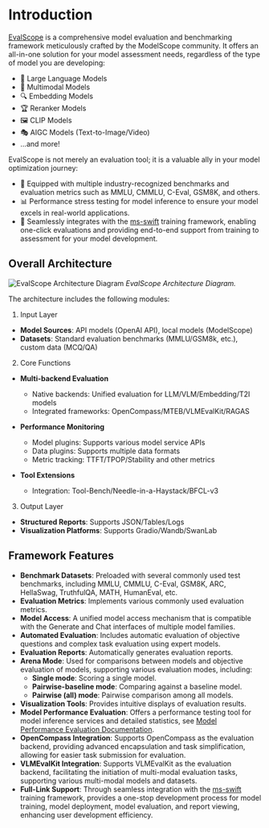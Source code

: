 # Introduction

[EvalScope](https://github.com/modelscope/evalscope) is a comprehensive model evaluation and benchmarking framework meticulously crafted by the ModelScope community. It offers an all-in-one solution for your model assessment needs, regardless of the type of model you are developing:

- 🧠 Large Language Models
- 🎨 Multimodal Models
- 🔍 Embedding Models
- 🏆 Reranker Models
- 🖼️ CLIP Models
- 🎭 AIGC Models (Text-to-Image/Video)
- ...and more!

EvalScope is not merely an evaluation tool; it is a valuable ally in your model optimization journey:

- 🏅 Equipped with multiple industry-recognized benchmarks and evaluation metrics such as MMLU, CMMLU, C-Eval, GSM8K, and others.
- 📊 Performance stress testing for model inference to ensure your model excels in real-world applications.
- 🚀 Seamlessly integrates with the [ms-swift](https://github.com/modelscope/ms-swift) training framework, enabling one-click evaluations and providing end-to-end support from training to assessment for your model development.

## Overall Architecture
![EvalScope Architecture Diagram](https://sail-moe.oss-cn-hangzhou.aliyuncs.com/yunlin/images/evalscope/doc/EvalScope%E6%9E%B6%E6%9E%84%E5%9B%BE.png)
*EvalScope Architecture Diagram.*

The architecture includes the following modules:

1. Input Layer  
- **Model Sources**: API models (OpenAI API), local models (ModelScope)  
- **Datasets**: Standard evaluation benchmarks (MMLU/GSM8k, etc.), custom data (MCQ/QA)  

2. Core Functions  
- **Multi-backend Evaluation**  
   - Native backends: Unified evaluation for LLM/VLM/Embedding/T2I models  
   - Integrated frameworks: OpenCompass/MTEB/VLMEvalKit/RAGAS  

- **Performance Monitoring**  
   - Model plugins: Supports various model service APIs  
   - Data plugins: Supports multiple data formats  
   - Metric tracking: TTFT/TPOP/Stability and other metrics  

- **Tool Extensions**  
   - Integration: Tool-Bench/Needle-in-a-Haystack/BFCL-v3  

3. Output Layer  
- **Structured Reports**: Supports JSON/Tables/Logs  
- **Visualization Platforms**: Supports Gradio/Wandb/SwanLab

## Framework Features
- **Benchmark Datasets**: Preloaded with several commonly used test benchmarks, including MMLU, CMMLU, C-Eval, GSM8K, ARC, HellaSwag, TruthfulQA, MATH, HumanEval, etc.
- **Evaluation Metrics**: Implements various commonly used evaluation metrics.
- **Model Access**: A unified model access mechanism that is compatible with the Generate and Chat interfaces of multiple model families.
- **Automated Evaluation**: Includes automatic evaluation of objective questions and complex task evaluation using expert models.
- **Evaluation Reports**: Automatically generates evaluation reports.
- **Arena Mode**: Used for comparisons between models and objective evaluation of models, supporting various evaluation modes, including:
  - **Single mode**: Scoring a single model.
  - **Pairwise-baseline mode**: Comparing against a baseline model.
  - **Pairwise (all) mode**: Pairwise comparison among all models.
- **Visualization Tools**: Provides intuitive displays of evaluation results.
- **Model Performance Evaluation**: Offers a performance testing tool for model inference services and detailed statistics, see [Model Performance Evaluation Documentation](../user_guides/stress_test/index.md).
- **OpenCompass Integration**: Supports OpenCompass as the evaluation backend, providing advanced encapsulation and task simplification, allowing for easier task submission for evaluation.
- **VLMEvalKit Integration**: Supports VLMEvalKit as the evaluation backend, facilitating the initiation of multi-modal evaluation tasks, supporting various multi-modal models and datasets.
- **Full-Link Support**: Through seamless integration with the [ms-swift](https://github.com/modelscope/ms-swift) training framework, provides a one-stop development process for model training, model deployment, model evaluation, and report viewing, enhancing user development efficiency.

